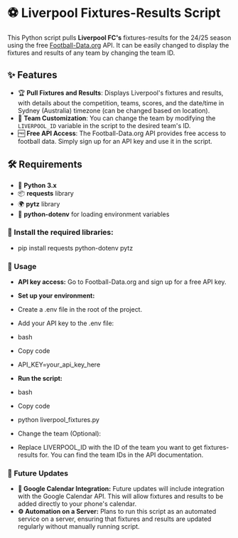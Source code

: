 # ⚽ Liverpool Fixtures-Results Script

This Python script pulls **Liverpool FC's** fixtures-results for the 24/25 season using the free [Football-Data.org](https://www.football-data.org/) API. It can be easily changed to display the fixtures and results of any team by changing the team ID.

## ✨ Features

- 🏆 **Pull Fixtures and Results**: Displays Liverpool's fixtures and results, with details about the competition, teams, scores, and the date/time in Sydney (Australia) timezone (can be changed based on location).
- 🔄 **Team Customization**: You can change the team by modifying the `LIVERPOOL_ID` variable in the script to the desired team's ID.
- 🆓 **Free API Access**: The Football-Data.org API provides free access to football data. Simply sign up for an API key and use it in the script.

## 🛠️ Requirements

- 🐍 **Python 3.x**
- 📦 **requests** library
- 🌍 **pytz** library
- 🔑 **python-dotenv** for loading environment variables

### 🧰 Install the required libraries:

- pip install requests python-dotenv pytz

### 🚀 Usage

- **API key access:** Go to Football-Data.org and sign up for a free API key.
- **Set up your environment:**

- Create a .env file in the root of the project.
- Add your API key to the .env file:
- bash
- Copy code
- API_KEY=your_api_key_here
- **Run the script:**
- bash
- Copy code
- python liverpool_fixtures.py
- Change the team (Optional):
- Replace LIVERPOOL_ID with the ID of the team you want to get fixtures-results for. You can find the team IDs in the API documentation.

### 🔮 Future Updates
- **📅 Google Calendar Integration:** Future updates will include integration with the Google Calendar API. This will allow fixtures and results to be added directly to your phone's calendar.
- **⚙️ Automation on a Server:** Plans to run this script as an automated service on a server, ensuring that fixtures and results are updated regularly without manually running script.
